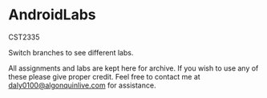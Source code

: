 # AndroidLabs

CST2335 

Switch branches to see different labs.

All assignments and labs are kept here for archive. If you wish to use any of these please give proper credit. Feel free to contact me at daly0100@algonquinlive.com for assistance.


